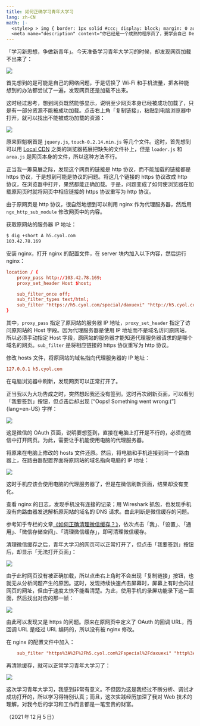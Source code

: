 ```yaml
---
title: 如何正确学习青年大学习
lang: zh-CN
math: |-
  <style>p > img { border: 1px solid #ccc; display: block; margin: 0 auto; max-height: 100vh; max-width: 80%; }</style>
  <meta name="description" content="你已经是一个成熟的程序员了，要学会自己 Debug"/>
---
```


「学习新思想，争做新青年」。今天准备学习青年大学习的时候，却发现网页加载不出来了：

![](0.jpg)

首先想到的是可能是自己的网络问题，于是切换了 Wi-Fi 和手机流量，把各种能想到的办法都尝试了一遍，发现网页还是加载不出来。

这时经过思考，想到网页既然能够显示，说明至少网页本身已经被成功加载了，只是有一部分资源不能被成功加载。点击右上角「复制链接」，粘贴到电脑浏览器中打开，就可以找出不能被成功加载的资源：

![](1.png)

原来罪魁祸首是 `jquery.js`, `touch-0.2.14.min.js` 等几个文件。这时，首先想到可以用 [Local CDN](https://addons.mozilla.org/en-US/firefox/addon/local-cdn-webextension/) 之类的浏览器拓展把缺失的文件补上，但是 `loader.js` 和 `area.js` 是网页本身的文件，所以这种方法不行。

正当我一筹莫展之际，发现这个网页的链接是 http 协议，而不能加载的链接都是 https 协议，于是想到可能是协议的问题。将这几个链接的 https 协议改成 http 协议，在浏览器中打开，果然都能正确加载。于是，问题变成了如何使浏览器在加载原网页时就将网页中相应链接的 https 协议重写为 http 协议。

由于原网页是 http 协议，很自然地想到可以利用 nginx 作为代理服务器，然后用 `ngx_http_sub_module` 修改网页中的内容。

获取原网站的服务器 IP 地址：

```sh
$ dig +short A h5.cyol.com
103.42.78.169
```

安装 nginx，打开 nginx 的配置文件，在 server 块内加入以下内容，然后运行 nginx：

```conf
location / {
    proxy_pass http://103.42.78.169;
    proxy_set_header Host $host;

    sub_filter_once off;
    sub_filter_types text/html;
    sub_filter "https://h5.cyol.com/special/daxuexi" "http://h5.cyol.com/special/daxuexi";
}
```

其中，`proxy_pass` 指定了原网站的服务器 IP 地址，`proxy_set_header` 指定了访问原网站的 Host 字段。因为代理服务器是使用 IP 地址而不是域名访问原网站，所以必须手动指定 Host 字段，原网站的服务器才能知道代理服务器请求的是哪个域名的网页。`sub_filter` 是将相应链接的 https 协议重写为 http 协议。

修改 hosts 文件，将原网站的域名指向代理服务器的 IP 地址：

```ini
127.0.0.1 h5.cyol.com
```

在电脑浏览器中刷新，发现网页可以正常打开了。

正当我以为大功告成之时，突然想起我还没有签到。这时再次刷新页面，可以看到「我要签到」按钮，但点击后却出现 [“Oops! Something went wrong:(”]{lang=en-US} 字样：

![](2.png)

这是微信的 OAuth 页面，说明要想签到，直接在电脑上打开是不行的，必须在微信中打开网页。为此，需要让手机能使用电脑的代理服务器。

将原来在电脑上修改的 hosts 文件还原。然后，将电脑和手机连接到同一个路由器上，在路由器配置界面将原网站的域名指向电脑的 IP 地址：

![](3.png)

这时手机应该会使用电脑的代理服务器了，但是在微信刷新页面，结果却没有变化。

查看 nginx 的日志，发现手机没有连接的记录；用 Wireshark 抓包，也发现手机没有向路由器发送解析原网站的域名的 DNS 请求。由此判断是微信缓存的问题。

参考知乎专栏的文章[《如何正确清理微信缓存？》](https://zhuanlan.zhihu.com/p/71840735)，依次点击「我」、「设置」、「通用」、「微信存储空间」、「清理微信缓存」，即可清理微信缓存。

清理微信缓存之后，青年大学习的网页可以正常打开了，但点击「我要签到」按钮后，却显示「无法打开页面」：

![](4.jpg)

由于此时网页没有被正确加载，所以点击右上角时不会出现「复制链接」按钮，也就无从分析问题产生的原因。这时，发现持续快速点击屏幕时，屏幕上有时会闪过网页的网址，但由于速度太快不能看清楚。为此，使用手机的录屏功能录下这一画面，然后找出对应的那一帧：

![](5.png)

由此可以发现又是 https 的问题。原来在原网页中定义了 OAuth 的回调 URL，而回调 URL 是经过 URL 编码的，所以没有被 nginx 修改。

在 nginx 的配置文件中加入：

```conf
    sub_filter "https%3A%2F%2Fh5.cyol.com%2Fspecial%2Fdaxuexi" "http%3A%2F%2Fh5.cyol.com%2Fspecial%2Fdaxuexi";
```

再清除缓存，就可以正常学习青年大学习了：

![](6.jpg)

这次学习青年大学习，我感到非常有意义。不但因为这是我经过不断分析、调试才成功打开的，所以学习得特别认真；而且，这次实践经历加深了我对 Web 技术的理解，对我今后的学习和工作而言都是一笔宝贵的财富。

（2021&#8239;年&#8239;12&#8239;月&#8239;5&#8239;日）
